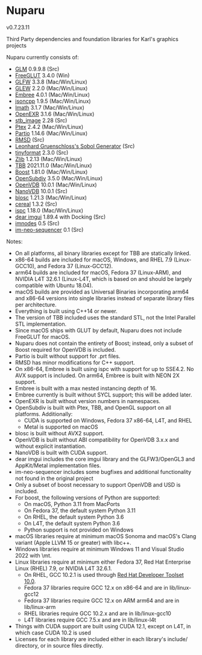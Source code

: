 Nuparu
======

v0.7.23.11

Third Party dependencies and foundation libraries for Karl's graphics projects

Nuparu currently consists of:

* [GLM](http://glm.g-truc.net) 0.9.9.8 (Src)
* [FreeGLUT](http://freeglut.sourceforge.net) 3.4.0 (Win)
* [GLFW](http://www.glfw.org) 3.3.8 (Mac/Win/Linux)
* [GLEW](https://github.com/nigels-com/glew) 2.2.0 (Mac/Win/Linux)
* [Embree](https://embree.github.io) 4.0.1 (Mac/Win/Linux)
* [jsoncpp](https://github.com/open-source-parsers/jsoncpp) 1.9.5 (Mac/Win/Linux)
* [Imath](https://github.com/AcademySoftwareFoundation/Imath) 3.1.7 (Mac/Win/Linux)
* [OpenEXR](https://github.com/AcademySoftwareFoundation/openexr) 3.1.6 (Mac/Win/Linux)
* [stb_image](https://github.com/nothings/stb) 2.28 (Src)
* [Ptex](http://ptex.us) 2.4.2 (Mac/Win/Linux)
* [Partio](https://www.disneyanimation.com/technology/partio.html) 1.14.6 (Mac/Win/Linux)
* [RMSD](http://boscoh.com/code/) (Src)
* [Leonhard Gruenschloss's Sobol Generator](http://gruenschloss.org) (Src)
* [tinyformat](https://github.com/c42f/tinyformat) 2.3.0 (Src)
* [Zlib](https://www.zlib.net) 1.2.13 (Mac/Win/Linux)
* [TBB](https://www.threadingbuildingblocks.org/) 2021.11.0 (Mac/Win/Linux)
* [Boost](http://www.boost.org) 1.81.0 (Mac/Win/Linux)
* [OpenSubdiv](http://graphics.pixar.com/opensubdiv/docs/intro.html) 3.5.0 (Mac/Win/Linux)
* [OpenVDB](http://www.openvdb.org/) 10.0.1 (Mac/Win/Linux)
* [NanoVDB](http://www.openvdb.org/) 10.0.1 (Src)
* [blosc](https://github.com/Blosc) 1.21.3 (Mac/Win/Linux)
* [cereal](https://uscilab.github.io/cereal/) 1.3.2 (Src)
* [ispc](https://ispc.github.io) 1.18.0 (Mac/Win/Linux)
* [dear imgui](https://github.com/ocornut/imgui) 1.89.4 with Docking (Src)
* [imnodes](https://github.com/Nelarius/imnodes) 0.5 (Src)
* [im-neo-sequencer](https://gitlab.com/GroGy/im-neo-sequencer) 0.1 (Src)

Notes:

* On all platforms, all binary libraries except for TBB are statically linked.
* x86-64 builds are included for macOS, Windows, and RHEL 7.9 (Linux-GCC10), and Fedora 37 (Linux-GCC12).
* arm64 builds are included for macOS, Fedora 37 (Linux-ARM), and NVIDIA L4T 32.6.1 (Linux-L4T, which is based on and should be largely compatible with Ubuntu 18.04).
* macOS builds are provided as Universal Binaries incorporating arm64 and x86-64 versions into single libraries instead of separate library files per architecture.
* Everything is built using C++14 or newer.
* The version of TBB included uses the standard STL, not the Intel Parallel STL implementation.
* Since macOS ships with GLUT by default, Nuparu does not include FreeGLUT for macOS.
* Nuparu does not contain the entirety of Boost; instead, only a subset of Boost required for OpenVDB is included.
* Partio is built without support for .prt files.
* RMSD has minor modifications for C++ support.
* On x86-64, Embree is built using ispc with support for up to SSE4.2. No AVX support is included. On arm64, Embree is built with NEON 2X support.
* Embree is built with a max nested instancing depth of 16.
* Embree currently is built without SYCL support; this will be added later.
* OpenEXR is built without version numbers in namespaces.
* OpenSubdiv is built with Ptex, TBB, and OpenGL support on all platforms. Additionally:
    * CUDA is supported on Windows, Fedora 37 x86-64, L4T, and RHEL
    * Metal is supported on macOS
* blosc is built without AVX2 support.
* OpenVDB is built without ABI compatibility for OpenVDB 3.x.x and without explicit instantiation.
* NanoVDB is built with CUDA support.
* dear imgui includes the core imgui library and the GLFW3/OpenGL3 and AppKit/Metal implementation files.
* im-neo-sequencer includes some bugfixes and additional functionality not found in the original project
* Only a subset of boost necessary to support OpenVDB and USD is included.
* For boost, the following versions of Python are supported:
    * On macOS, Python 3.11 from MacPorts
    * On Fedora 37, the default system Python 3.11
    * On RHEL, the default system Python 3.6
    * On L4T, the default system Python 3.6
    * Python support is not provided on Windows
* macOS libraries require at minimum macOS Sonoma and macOS's Clang variant (Apple LLVM 15 or greater) with libc++.
* Windows libraries require at minimum Windows 11 and Visual Studio 2022 with \mt.
* Linux libraries require at minimum either Fedora 37, Red Hat Enterprise Linux (RHEL) 7.9, or NVIDIA L4T 32.6.1.
    * On RHEL, GCC 10.2.1 is used through [Red Hat Developer Toolset 10.0](https://developers.redhat.com/products/developertoolset/updates/).
    * Fedora 37 libraries require GCC 12.x on x86-64 and are in lib/linux-gcc12
    * Fedora 37 libraries require GCC 12.x on ARM arm64 and are in lib/linux-arm
    * RHEL libraries require GCC 10.2.x and are in lib/linux-gcc10
    * L4T libraries require GCC 7.5.x and are in lib/linux-l4t
* Things with CUDA support are built using CUDA 12.1, except on L4T, in which case CUDA 10.2 is used
* Licenses for each library are included either in each library's include/ directory, or in source files directly.
